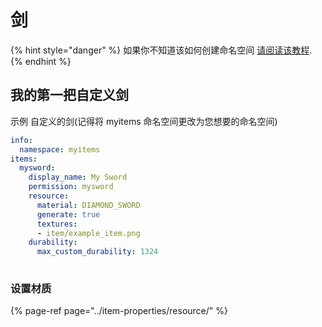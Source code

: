 # 剑

{% hint style="danger" %}
如果你不知道该如何创建命名空间 [请阅读该教程](../creating-your-namespace.md).
{% endhint %}

## 我的第一把自定义剑

示例 自定义的剑\(记得将 myitems 命名空间更改为您想要的命名空间\)

```yaml
info:
  namespace: myitems
items:
  mysword:
    display_name: My Sword
    permission: mysword
    resource:
      material: DIAMOND_SWORD
      generate: true
      textures:
      - item/example_item.png
    durability:
      max_custom_durability: 1324
  
```

### 设置材质

{% page-ref page="../item-properties/resource/" %}



